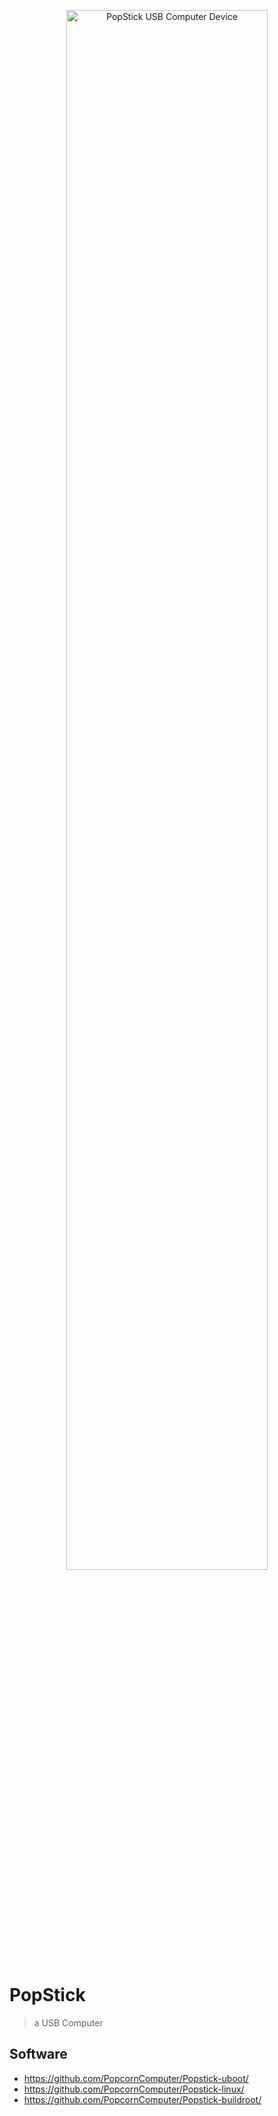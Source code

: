 <p align="center"><img width="80%" src="https://usbcomputer.com/images/banner.jpg" alt="PopStick USB Computer Device"></p>

# PopStick

> a USB Computer


## Software

* https://github.com/PopcornComputer/Popstick-uboot/
* https://github.com/PopcornComputer/Popstick-linux/
* https://github.com/PopcornComputer/Popstick-buildroot/


